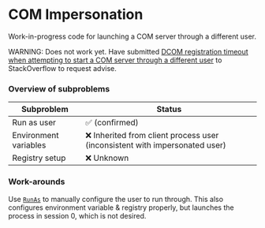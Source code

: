 # COM Impersonation
Work-in-progress code for launching a COM server through a different user.

WARNING: Does not work yet. Have submitted [DCOM registration timeout when attempting to start a COM server through a different user](https://stackoverflow.com/questions/54076028/dcom-registration-timeout-when-attempting-to-start-a-com-server-through-a-differ) to StackOverflow to request advise.


### Overview of subproblems

| Subproblem          | Status                                                                      |
|---------------------|-----------------------------------------------------------------------------|
|Run as user          | :white_check_mark: (confirmed)                                              |
|Environment variables| :x: Inherited from client process user (inconsistent with impersonated user)|
|Registry setup       | :x: Unknown                                                                 |

### Work-arounds
Use [`RunAs`](https://docs.microsoft.com/en-us/windows/desktop/com/runas) to manually configure the user to run through. This also configures environment variable & registry properly, but launches the process in session 0, which is not desired.
